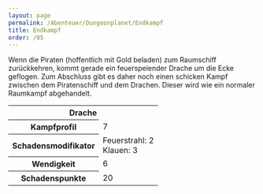 ```yaml
---
layout: page
permalink: /Abenteuer/Dungeonplanet/Endkampf
title: Endkampf
order: /05
---
```


Wenn die Piraten (hoffentlich mit Gold beladen) zum Raumschiff zurückkehren, kommt gerade ein feuerspeiender Drache um die Ecke geflogen. Zum Abschluss gibt es daher noch einen schicken Kampf zwischen dem Piratenschiff und dem Drachen. Dieser wird wie ein normaler Raumkampf abgehandelt.

<table>
<tbody>
<tr><th colspan="2">Drache</th></tr>
<tr><th>Kampfprofil</th><td>7</td></tr>
<tr><th>Schadensmodifikator</th><td>Feuerstrahl: 2<br/>
Klauen: 3</td></tr>
<tr><th>Wendigkeit</th><td>6</td></tr>
<tr><th>Schadenspunkte</th><td>20</td></tr>
</tbody>
</table>
